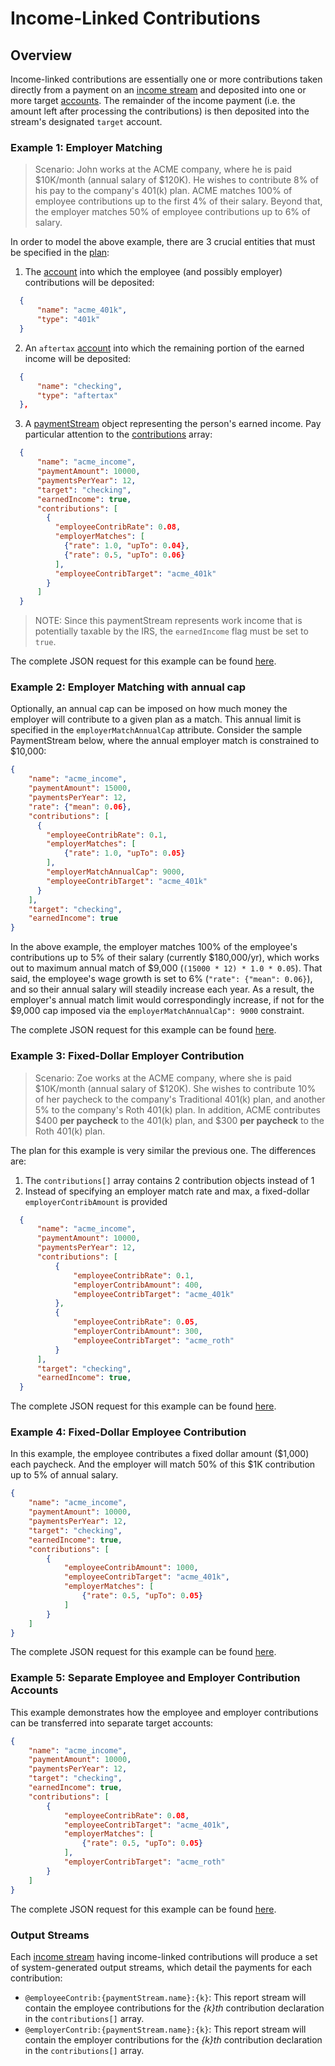 # Income-Linked Contributions

## Overview

Income-linked contributions are essentially one or more contributions taken directly from a payment on an [income stream](./payment_streams.md#income-streams) and deposited into one or more target [accounts](./datatypes.md#account).  The remainder of the income payment (i.e. the amount left after processing the contributions) is then deposited into the stream's designated `target` account.

### Example 1: Employer Matching

> Scenario: John works at the ACME company, where he is paid $10K/month (annual salary of $120K).  He wishes to contribute 8% of his pay to the company's 401(k) plan.  ACME matches 100% of employee contributions up to the first 4% of their salary.  Beyond that, the employer matches 50% of employee contributions up to 6% of salary.

In order to model the above example, there are 3 crucial entities that must be specified in the [plan](./datatypes.md#plan):

1. The [account](./datatypes.md#account) into which the employee (and possibly employer) contributions will be deposited:

```json
  {
      "name": "acme_401k",
      "type": "401k"
  }
```

2. An `aftertax` [account](./datatypes.md#account) into which the remaining portion of the earned income will be deposited:

```json
  {
      "name": "checking",
      "type": "aftertax"
  },
```

3. A [paymentStream](./datatypes.md#PaymentStream) object representing the person's earned income. Pay particular attention to the [contributions](./datatypes.md#ContributionFromIncome) array:

```json
  {
      "name": "acme_income",
      "paymentAmount": 10000,
      "paymentsPerYear": 12,
      "target": "checking",
      "earnedIncome": true,
      "contributions": [
        {
          "employeeContribRate": 0.08,
          "employerMatches": [
            {"rate": 1.0, "upTo": 0.04},
            {"rate": 0.5, "upTo": 0.06}
          ],
          "employeeContribTarget": "acme_401k"
        }
      ]
  }
```

> NOTE: Since this paymentStream represents work income that is potentially taxable by the IRS, the `earnedIncome` flag must be set to `true`.

The complete JSON request for this example can be found [here](examples/forecast/contrib_from_income/case-01.json).

### Example 2: Employer Matching with annual cap

Optionally, an annual cap can be imposed on how much money the employer will contribute to a given plan as a match.  This annual limit is specified in the `employerMatchAnnualCap` attribute.  Consider the sample PaymentStream below, where the annual employer match is constrained to $10,000:

```json
{
    "name": "acme_income",
    "paymentAmount": 15000,
    "paymentsPerYear": 12,
    "rate": {"mean": 0.06},
    "contributions": [
      {
        "employeeContribRate": 0.1,
        "employerMatches": [
            {"rate": 1.0, "upTo": 0.05}
        ],
        "employerMatchAnnualCap": 9000,
        "employeeContribTarget": "acme_401k"
      }
    ],
    "target": "checking",
    "earnedIncome": true
}
```

In the above example, the employer matches 100% of the employee's contributions up to 5% of their salary (currently $180,000/yr), which works out to maximum annual match of $9,000 (`(15000 * 12) * 1.0 * 0.05`).  That said, the employee's wage growth is set to 6% (`"rate": {"mean": 0.06}`), and so their annual salary will steadily increase each year.  As a result, the employer's annual match limit would correspondingly increase, if not for the $9,000 cap imposed via the `employerMatchAnnualCap": 9000` constraint.

The complete JSON request for this example can be found [here](examples/forecast/contrib_from_income/case-02.json).

### Example 3: Fixed-Dollar Employer Contribution

> Scenario: Zoe works at the ACME company, where she is paid $10K/month (annual salary of $120K).  She wishes to contribute 10% of her paycheck to the company's Traditional 401(k) plan, and another 5% to the company's Roth 401(k) plan.  In addition, ACME contributes $400 __per paycheck__ to the 401(k) plan, and $300 __per paycheck__ to the Roth 401(k) plan.

The plan for this example is very similar the previous one. The differences are:

1. The `contributions[]` array contains 2 contribution objects instead of 1
1. Instead of specifying an employer match rate and max, a fixed-dollar `employerContribAmount` is provided

```json
  {
      "name": "acme_income",
      "paymentAmount": 10000,
      "paymentsPerYear": 12,
      "contributions": [
          {
              "employeeContribRate": 0.1,
              "employerContribAmount": 400,
              "employeeContribTarget": "acme_401k"
          },
          {
              "employeeContribRate": 0.05,
              "employerContribAmount": 300,
              "employeeContribTarget": "acme_roth"
          }
      ],
      "target": "checking",
      "earnedIncome": true,
  }
```

The complete JSON request for this example can be found [here](examples/forecast/contrib_from_income/case-03.json).

### Example 4: Fixed-Dollar Employee Contribution

In this example, the employee contributes a fixed dollar amount ($1,000) each paycheck.  And the employer will match 50% of this $1K contribution up to 5% of annual salary.

```json
{
    "name": "acme_income",
    "paymentAmount": 10000,
    "paymentsPerYear": 12,
    "target": "checking",
    "earnedIncome": true,
    "contributions": [
        {
            "employeeContribAmount": 1000,
            "employeeContribTarget": "acme_401k",
            "employerMatches": [
                {"rate": 0.5, "upTo": 0.05}
            ]
        }
    ]
}
```

The complete JSON request for this example can be found [here](examples/forecast/contrib_from_income/case-04.json).

### Example 5: Separate Employee and Employer Contribution Accounts

This example demonstrates how the employee and employer contributions can be transferred into separate target accounts:

```json
{
    "name": "acme_income",
    "paymentAmount": 10000,
    "paymentsPerYear": 12,
    "target": "checking",
    "earnedIncome": true,
    "contributions": [
        {
            "employeeContribRate": 0.08,
            "employeeContribTarget": "acme_401k",
            "employerMatches": [
                {"rate": 0.5, "upTo": 0.05}
            ],
            "employerContribTarget": "acme_roth"
        }
    ]
}
```

The complete JSON request for this example can be found [here](examples/forecast/contrib_from_income/case-05.json).

### Output Streams

Each [income stream](./payment_streams.md#income-streams) having income-linked contributions will produce a set of system-generated output streams, which detail the payments for each contribution:

- `@employeeContrib:{paymentStream.name}:{k}`: This report stream will contain the employee contributions for the _{k}th_ contribution declaration in the `contributions[]` array.
- `@employerContrib:{paymentStream.name}:{k}`: This report stream will contain the employer contributions for the _{k}th_ contribution declaration in the `contributions[]` array.
